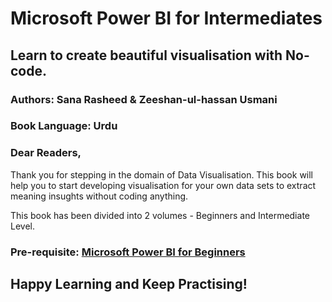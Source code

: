# Microsoft Power BI for Intermediates
## Learn to create beautiful visualisation with No-code.

### Authors: Sana Rasheed & Zeeshan-ul-hassan Usmani
### Book Language: Urdu 


### Dear Readers,

Thank you for stepping in the domain of Data Visualisation. This book will help you to start developing visualisation for your own data sets to extract meaning insughts without coding anything.

This book has been divided into 2 volumes - Beginners and Intermediate Level. 

### Pre-requisite: [Microsoft Power BI for Beginners](https://github.com/Sana-Rasheed/Microsoft-Power-BI-for-Beginners)

## Happy Learning and Keep Practising!
